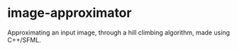 # image-approximator
Approximating an input image, through a hill climbing algorithm, made using C++/SFML.
